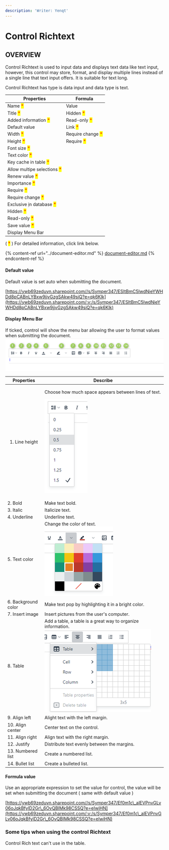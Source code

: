 ```yaml
---
description: 'Writer: Yenqt'
---
```


# Control Richtext

## OVERVIEW

Control Richtext is used to input data and displays text data like text input, however, this control may store, format, and display multiple lines instead of a single line that text input offers. It is suitable for text long.

Control Richtext has type is data input and data type is text.

| Properties                                                  | Formula                                           |
| ----------------------------------------------------------- | ------------------------------------------------- |
| Name <mark style="color:red;">\*</mark>                     | Value                                             |
| Title <mark style="color:red;">\*</mark>                    | Hidden <mark style="color:red;">\*</mark>         |
| Added information <mark style="color:red;">\*</mark>        | Read-only <mark style="color:red;">\*</mark>      |
| Default value                                               | Link <mark style="color:red;">\*</mark>           |
| Width <mark style="color:red;">\*</mark>                    | Require change <mark style="color:red;">\*</mark> |
| Height <mark style="color:red;">\*</mark>                   | Require <mark style="color:red;">\*</mark>        |
| Font size <mark style="color:red;">\*</mark>                |                                                   |
| Text color <mark style="color:red;">\*</mark>               |                                                   |
| Key cache in table <mark style="color:red;">\*</mark>       |                                                   |
| Allow multipe selections <mark style="color:red;">\*</mark> |                                                   |
| Renew value <mark style="color:red;">\*</mark>              |                                                   |
| Importance <mark style="color:red;">\*</mark>               |                                                   |
| Require <mark style="color:red;">\*</mark>                  |                                                   |
| Require change <mark style="color:red;">\*</mark>           |                                                   |
| Exclusive ịn database <mark style="color:red;">\*</mark>    |                                                   |
| Hidden <mark style="color:red;">\*</mark>                   |                                                   |
| Read-only <mark style="color:red;">\*</mark>                |                                                   |
| Save value <mark style="color:red;">\*</mark>               |                                                   |
| Display Menu Bar                                            |                                                   |

( <mark style="color:red;">\*</mark> ) For detailed information, click link below.

{% content-ref url="../document-editor.md" %}
[document-editor.md](../document-editor.md)
{% endcontent-ref %}

#### Default value

Default value is set auto when submitting the document.

[https://ywb69zeduvn.sharepoint.com//s/Symper347/ESItBmC5IwdNieYWHDd8pCABnLYBxw9jjvGzgSAkw49siQ?e=qk6Klk](https://ywb69zeduvn.sharepoint.com/:v:/s/Symper347/ESItBmC5IwdNieYWHDd8pCABnLYBxw9jjvGzgSAkw49siQ?e=qk6Klk)

#### Display Menu Bar

If ticked, control will show the menu bar allowing the user to format values when submitting the document.![](<../../../.gitbook/assets/image (49).png>)

| Properties                    | Describe                                                                                                                      |
| ----------------------------- | ----------------------------------------------------------------------------------------------------------------------------- |
| <ol><li>Line height</li></ol> | <p>Choose how much space appears between lines of text.</p><p><img src="../../../.gitbook/assets/image (100).png" alt=""></p> |
| 2. Bold                       | Make text bold.                                                                                                               |
| 3. Italic                     | Italicize text.                                                                                                               |
| 4. Underline                  | Underline text.                                                                                                               |
| 5. Text color                 | Change the color of text.![](<../../../.gitbook/assets/image (99).png>)                                                       |
| 6. Background color           | Make text pop by highlighting it in a bright color.                                                                           |
| 7. Insert image               | Insert pictures from the user's computer.                                                                                     |
| 8. Table                      | Add a table, a table is a great way to organize information.![](<../../../.gitbook/assets/image (56).png>)                    |
| 9. Align left                 | Alight text with the left margin.                                                                                             |
| 10. Align center              | Center text on the control.                                                                                                   |
| 11. Align right               | Align text with the right margin.                                                                                             |
| 12. Justify                   | Distribute text evenly between the margins.                                                                                   |
| 13. Numbered list             | Create a numbered list.                                                                                                       |
| 14. Bullet list               | Create a bulleted list.                                                                                                       |

#### Formula value

Use an appropriate expression to set the value for control, the value will be set when submitting the document ( same with default value )

[https://ywb69zeduvn.sharepoint.com//s/Symper347/Ef0m1c\_alEVPnvGLv06oJqkBfylD2Gr\_6OvQBIMk98CSSQ?e=eIwiHN](https://ywb69zeduvn.sharepoint.com/:v:/s/Symper347/Ef0m1c\_alEVPnvGLv06oJqkBfylD2Gr\_6OvQBIMk98CSSQ?e=eIwiHN)

### Some tips when using the control Richtext

Control Rich text can't use in the table.
